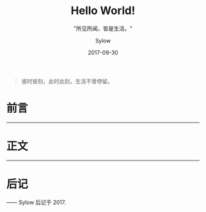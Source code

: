 ﻿---
layout:     post
title:      Hello World!
subtitle:    "\"所见所闻，皆是生活。\""
date:       2017-09-30
author:     Sylow
header-img: img/helloworld.jpeg
catalog: true
tags:
    - 生活
---

> 彼时彼刻，此时此刻，生活不曾停留。


# 前言

---

# 正文



---


# 后记


—— Sylow 后记于 2017.


